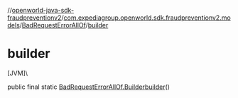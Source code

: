 //[openworld-java-sdk-fraudpreventionv2](../../../index.md)/[com.expediagroup.openworld.sdk.fraudpreventionv2.models](../index.md)/[BadRequestErrorAllOf](index.md)/[builder](builder.md)

# builder

[JVM]\

public final static [BadRequestErrorAllOf.Builder](-builder/index.md)[builder](builder.md)()
